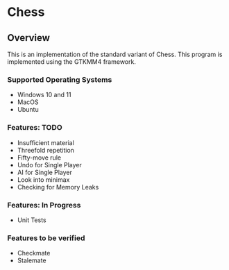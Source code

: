 # Chess

## Overview

This is an implementation of the standard variant of Chess. This program is implemented using the GTKMM4 framework. 

### Supported Operating Systems 
- Windows 10 and 11
- MacOS
- Ubuntu

### Features: TODO 
- Insufficient material
- Threefold repetition
- Fifty-move rule
- Undo for Single Player
- AI for Single Player
- Look into minimax 
- Checking for Memory Leaks

### Features: In Progress
- Unit Tests

### Features to be verified
- Checkmate
- Stalemate
